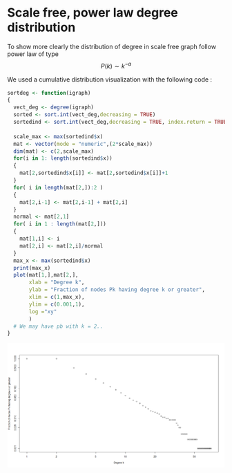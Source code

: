 # Scale free, power law degree distribution



To show more clearly the distribution of degree in scale free graph follow power law of type $$P(k) \sim k^{-a}$$

We used a cumulative distribution visualization with the following code :

```r
sortdeg <- function(igraph)
{
  vect_deg <- degree(igraph)
  sorted <- sort.int(vect_deg,decreasing = TRUE)
  sortedind <- sort.int(vect_deg,decreasing = TRUE, index.return = TRUE)

  scale_max <- max(sortedind$x)
  mat <- vector(mode = "numeric",(2*scale_max))
  dim(mat) <- c(2,scale_max)
  for(i in 1: length(sortedind$x))
  {
    mat[2,sortedind$x[i]] <- mat[2,sortedind$x[i]]+1
  }
  for( i in length(mat[2,]):2 )
  {
    mat[2,i-1] <- mat[2,i-1] + mat[2,i] 
  }
  normal <- mat[2,1]
  for( i in 1 : length(mat[2,]))
  {
    mat[1,i] <- i
    mat[2,i] <- mat[2,i]/normal
  }
  max_x <- max(sortedind$x)
  print(max_x)
  plot(mat[1,],mat[2,],
       xlab = "Degree k",
       ylab = "Fraction of nodes Pk having degree k or greater",
       xlim = c(1,max_x),
       ylim = c(0.001,1),
       log ="xy"
       )
  # We may have pb with k = 2.. 
}
```

![](../.gitbook/assets/cumulative.png)

